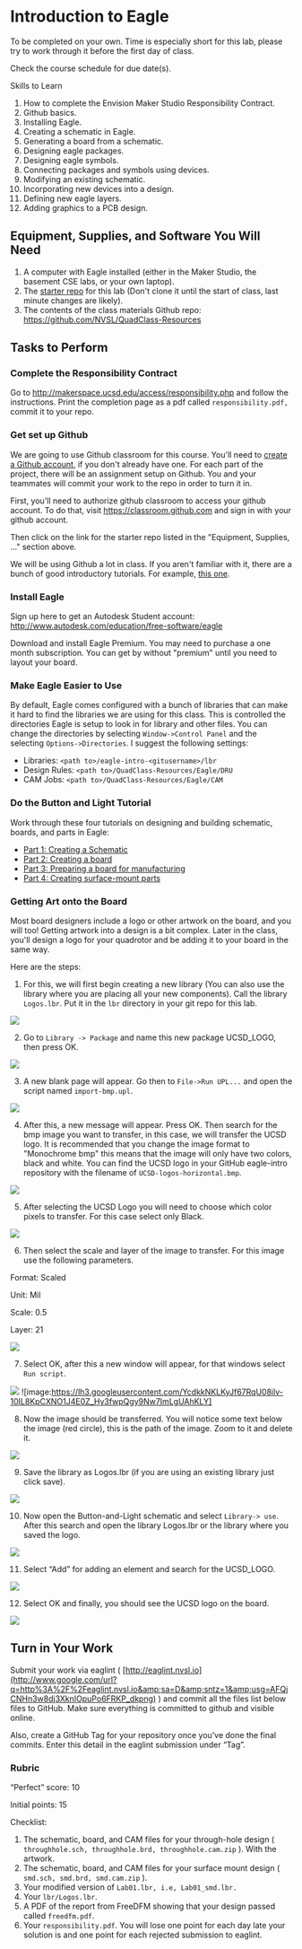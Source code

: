 # Introduction to Eagle

To be completed on your own. Time is especially short for this lab, please try to work through it before the first day of class.

Check the course schedule for due date(s).

Skills to Learn

1. How to complete the Envision Maker Studio Responsibility Contract.
2. Github basics.
3. Installing Eagle.
4. Creating a schematic in Eagle.
5. Generating a board from a schematic.
6. Designing eagle packages.
7. Designing eagle symbols.
8. Connecting packages and symbols using devices.
9. Modifying an existing schematic.
10. Incorporating new devices into a design.
11. Defining new eagle layers.
12. Adding graphics to a PCB design.

## Equipment, Supplies, and Software You Will Need

1. A computer with Eagle installed (either in the Maker Studio, the basement CSE labs, or your own laptop).
2. The [starter repo](https://classroom.github.com/a/AOGppG5g) for this lab (Don't clone it until the start of class, last minute changes are likely).
3. The contents of the class materials Github repo: https://github.com/NVSL/QuadClass-Resources

## Tasks to Perform

### Complete the Responsibility Contract

Go to http://makerspace.ucsd.edu/access/responsibility.php and follow the instructions. Print the completion page as a pdf called `responsibility.pdf,` commit it to your repo.

### Get set up Github

We are going to use Github classroom for this course. You'll need to [create a Github account](https://github.com/), if you don't already have one. For each part of the project, there will be an assignment setup on Github. You and your teammates will commit your work to the repo in order to turn it in.

First, you'll need to authorize github classroom to access your github account. To do that, visit https://classroom.github.com and sign in with your github account.

Then click on the link for the starter repo listed in the "Equipment, Supplies, ..." section above.

We will be using Github a lot in class. If you aren't familiar with it, there are a bunch of good introductory tutorials. For example, [this one](http://try.github.io/).

### Install Eagle

Sign up here to get an Autodesk Student account: http://www.autodesk.com/education/free-software/eagle

Download and install Eagle Premium. You may need to purchase a one month subscription.  You can get by without "premium" until you need to layout your board.

### Make Eagle Easier to Use

By default, Eagle comes configured with a bunch of libraries that can make it hard to find the libraries we are using for this class. This is controlled the directories Eagle is setup to look in for library and other files. You can change the directories by selecting `Window->Control Panel` and the selecting `Options->Directories`. I suggest the following settings:

* Libraries: `<path to>/eagle-intro-<gitusername>/lbr`
* Design Rules: `<path to>/QuadClass-Resources/Eagle/DRU`
* CAM Jobs: `<path to>/QuadClass-Resources/Eagle/CAM`

### Do the Button and Light Tutorial

Work through these four tutorials on designing and building schematic, boards, and parts in Eagle:

* [Part 1: Creating a Schematic](Creating-A-Schematic.md)
* [Part 2: Creating a board ](Creating-A-Board.md)
* [Part 3: Preparing a board for manufacturing](Preparing-The-Board-For-Manufacturing.md)
* [Part 4: Creating surface-mount parts](Creating-Surface-Mount-Parts.md)

### Getting Art onto the Board

Most board designers include a logo or other artwork on the board, and you will too! Getting artwork into a design is a bit complex. Later in the class, you'll design a logo for your quadrotor and be adding it to your board in the same way.

Here are the steps:

1. For this, we will first begin creating a new library (You can also use the library where you are placing all your new components). Call the library `Logos.lbr`. Put it in the `lbr` directory in your git repo for this lab.

![](images/artwork1.png)

2. Go to `Library -> Package` and name this new package UCSD_LOGO, then press OK.

![](images/artwork2.png)

3. A new blank page will appear. Go then to `File->Run UPL...` and open the script named `import-bmp.upl`.

![](images/artwork3.png)

4. After this, a new message will appear. Press OK. Then search for the bmp image you want to transfer, in this case, we will transfer the UCSD logo. It is recommended that you change the image format to "Monochrome bmp" this means that the image will only have two colors, black and white. You can find the UCSD logo in your GitHub eagle-intro repository with the filename of `UCSD-logos-horizontal.bmp`.

![](images/artwork4.png)

5. After selecting the UCSD Logo you will need to choose which color pixels to transfer. For this case select only Black.

![](images/artwork5.png)

6. Then select the scale and layer of the image to transfer. For this image use the following parameters.

Format: Scaled

Unit: Mil

Scale: 0.5

Layer: 21

![](images/artwork6.png)

7. Select OK, after this a new window will appear, for that windows select `Run script`.

![](images/artwork7.png)
![image:https://lh3.googleusercontent.com/YcdkkNKLKyJf67RqU08ilv-10IL8KpCXNO1J4E0Z_Hy3fwpQgy9Nw7ImLgUAhKLY]

8. Now the image should be transferred. You will notice some text below the image (red circle), this is the path of the image. Zoom to it and delete it.

![](images/artwork8.png)

9. Save the library as Logos.lbr (if you are using an existing library just click save).

![](images/artwork9.png)

10. Now open the Button-and-Light schematic and select `Library-> use`. After this search and open the library Logos.lbr or the library where you saved the logo.

![](images/artwork10.png)

11. Select “Add” for adding an element and search for the UCSD_LOGO.

![](images/artwork11.png)

12. Select OK and finally, you should see the UCSD logo on the board.

![](images/artwork12.png)

## Turn in Your Work

Submit your work via eaglint ( [http://eaglint.nvsl.io](http://www.google.com/url?q=http%3A%2F%2Feaglint.nvsl.io&amp;sa=D&amp;sntz=1&amp;usg=AFQjCNHn3w8dj3XknIOpuPo6FRKP_dkpng) ) and commit all the files list below files to GitHub. Make sure everything is committed to github and visible online. 

Also, create a GitHub Tag for your repository once you’ve done the final commits. Enter this detail in the eaglint submission under “Tag”.

### Rubric

“Perfect” score: 10

Initial points: 15

Checklist:

1. The schematic, board, and CAM files for your through-hole design ( `throughhole.sch, throughhole.brd, throughhole.cam.zip` ). With the artwork.
2. The schematic, board, and CAM files for your surface mount design ( `smd.sch, smd.brd, smd.cam.zip` ).
3. Your modified version of `Lab01.lbr, i.e, Lab01_smd.lbr.`
4. Your `lbr/Logos.lbr`.
5. A PDF of the report from FreeDFM showing that your design passed called `freedfm.pdf`.
6. Your `responsibility.pdf`.
You will lose one point for each day late your solution is and one point for each rejected submission to eaglint.

